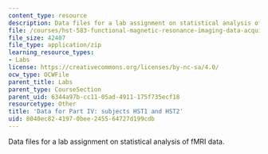 ```yaml
---
content_type: resource
description: Data files for a lab assignment on statistical analysis of fMRI data.
file: /courses/hst-583-functional-magnetic-resonance-imaging-data-acquisition-and-analysis-fall-2008/8040ec8241970bee245564727d199cdb_Lab1_fMRIAcquisition.zip
file_size: 42407
file_type: application/zip
learning_resource_types:
- Labs
license: https://creativecommons.org/licenses/by-nc-sa/4.0/
ocw_type: OCWFile
parent_title: Labs
parent_type: CourseSection
parent_uid: 6344a97b-cc11-05ad-4911-175f735ecf18
resourcetype: Other
title: 'Data for Part IV: subjects HST1 and HST2'
uid: 8040ec82-4197-0bee-2455-64727d199cdb
---
```

Data files for a lab assignment on statistical analysis of fMRI data.